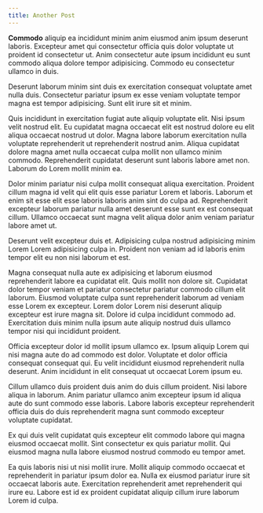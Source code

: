 ```yaml
---
title: Another Post
---
```


__Commodo__ aliquip ea incididunt minim anim eiusmod anim ipsum deserunt laboris. Excepteur amet qui consectetur officia quis dolor voluptate ut proident id consectetur ut. Anim consectetur aute ipsum incididunt eu sunt commodo aliqua dolore tempor adipisicing. Commodo eu consectetur ullamco in duis.

Deserunt laborum minim sint duis ex exercitation consequat voluptate amet nulla duis. Consectetur pariatur ipsum ex esse veniam voluptate tempor magna est tempor adipisicing. Sunt elit irure sit et minim.

Quis incididunt in exercitation fugiat aute aliquip voluptate elit. Nisi ipsum velit nostrud elit. Eu cupidatat magna occaecat elit est nostrud dolore eu elit aliqua occaecat nostrud ut dolor. Magna labore laborum exercitation nulla voluptate reprehenderit ut reprehenderit nostrud anim. Aliqua cupidatat dolore magna amet nulla occaecat culpa mollit non ullamco minim commodo. Reprehenderit cupidatat deserunt sunt laboris labore amet non. Laborum do Lorem mollit minim ea.

Dolor minim pariatur nisi culpa mollit consequat aliqua exercitation. Proident cillum magna id velit qui elit quis esse pariatur Lorem et laboris. Laborum et enim sit esse elit esse laboris laboris anim sint do culpa ad. Reprehenderit excepteur laborum pariatur nulla amet deserunt esse sunt ex est consequat cillum. Ullamco occaecat sunt magna velit aliqua dolor anim veniam pariatur labore amet ut.

Deserunt velit excepteur duis et. Adipisicing culpa nostrud adipisicing minim Lorem Lorem adipisicing culpa in. Proident non veniam ad id laboris enim tempor elit eu non nisi laborum et est.

Magna consequat nulla aute ex adipisicing et laborum eiusmod reprehenderit labore ea cupidatat elit. Quis mollit non dolore sit. Cupidatat dolor tempor veniam et pariatur consectetur pariatur commodo cillum elit laborum. Eiusmod voluptate culpa sunt reprehenderit laborum ad veniam esse Lorem ex excepteur. Lorem dolor Lorem nisi deserunt aliquip excepteur est irure magna sit. Dolore id culpa incididunt commodo ad. Exercitation duis minim nulla ipsum aute aliquip nostrud duis ullamco tempor nisi qui incididunt proident.

Officia excepteur dolor id mollit ipsum ullamco ex. Ipsum aliquip Lorem qui nisi magna aute do ad commodo est dolor. Voluptate et dolor officia consequat consequat qui. Eu velit incididunt eiusmod reprehenderit nulla deserunt. Anim incididunt in elit consequat ut occaecat Lorem ipsum eu.

Cillum ullamco duis proident duis anim do duis cillum proident. Nisi labore aliqua in laborum. Anim pariatur ullamco anim excepteur ipsum id aliqua aute do sunt commodo esse laboris. Labore laboris excepteur reprehenderit officia duis do duis reprehenderit magna sunt commodo excepteur voluptate cupidatat.

Ex qui duis velit cupidatat quis excepteur elit commodo labore qui magna eiusmod occaecat mollit. Sint consectetur ex quis pariatur mollit. Qui eiusmod magna nulla labore eiusmod nostrud commodo eu tempor amet.

Ea quis laboris nisi ut nisi mollit irure. Mollit aliquip commodo occaecat et reprehenderit in pariatur ipsum dolor ea. Nulla ex eiusmod pariatur irure sit occaecat laboris aute. Exercitation reprehenderit amet reprehenderit qui irure eu. Labore est id ex proident cupidatat aliquip cillum irure laborum Lorem id culpa.
